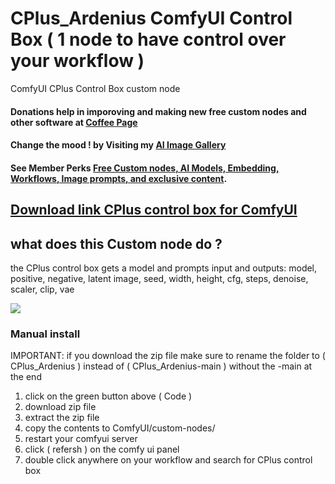 # CPlus_Ardenius ComfyUI Control Box ( 1 node to have control over your workflow )
ComfyUI CPlus Control Box custom node
#### Donations help in imporoving and making new free custom nodes and other software at [Coffee Page](https://ko-fi.com/ardenius) 
#### Change the mood ! by Visiting my [AI Image Gallery](https://ko-fi.com/ardenius/gallery)
#### See Member Perks [Free Custom nodes, AI Models, Embedding, Workflows, Image prompts, and exclusive content](https://ko-fi.com/ardenius/tiers). 

## [Download link CPlus control box for ComfyUI](https://ko-fi.com/s/2e67e2ae70)
## what does this Custom node do ?
the CPlus control box gets a model and prompts input and outputs:
model, positive, negative, latent image, seed, width, height, cfg, steps, denoise, scaler, clip, vae

![](https://storage.ko-fi.com/cdn/useruploads/display/6f0dddf9-0697-4ef0-a772-2f189e0de6e2_comfyui_cplus_control_box.jpg)

### Manual install
IMPORTANT: if you download the zip file make sure to rename the folder to ( CPlus_Ardenius ) instead of ( CPlus_Ardenius-main ) without the -main at the end
1. click on the green button above ( Code )
2. download zip file
3. extract the zip file
4. copy the contents to ComfyUI/custom-nodes/ 
5. restart your comfyui server
6. click ( refersh ) on the comfy ui panel
7. double click anywhere on your workflow and search for CPlus control box 
